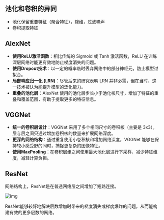 ## 池化和卷积的异同

- 池化保留重要特征（聚合特征），降维，过滤噪声
- 卷积提取特征

## AlexNet

- **使用ReLU激活函数**：相比传统的 Sigmoid 或 Tanh 激活函数，ReLU 在训练深层网络时能更有效地防止梯度消失的问题。
- **使用Dropout技术**：以一定的概率临时丢弃网络中的部分神经元，防止模型过拟合。
- **局部响应归一化 (LRN)**：尽管后来的研究表明 LRN 并非必需，但在当时，这一技术被认为能提升模型的泛化能力。
- **重叠的池化层**：AlexNet 使用的池化层步长小于池化核尺寸，增加了特征的重叠和覆盖范围，有助于提取更多的特征信息。

## VGGNet

- **统一的卷积层设计**：VGGNet 采用了多个相同尺寸的卷积核（主要是 3x3），层与层之间只通过增加卷积核的数量来扩展网络深度。
- **更深的网络结构**：通过重复使用小卷积核和增加网络深度，VGGNet 能够在保持较小感受野的同时，捕捉更复杂的图像特征。
- **使用MaxPooling**：在卷积层组之间使用最大池化层进行下采样，减少特征维度，减轻计算负担。

## ResNet

网络结构上，ResNet是在普通网络层之间增加了短路连接。

![img](https://i-blog.csdnimg.cn/blog_migrate/9799d2b846583581f8ecb964e968f657.png)

ResNet能够较好地解决层数增加时带来的梯度消失或梯度爆炸的问题，从而能构建有效的更多层数的网络。
